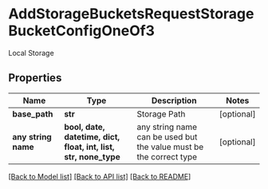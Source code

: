 # AddStorageBucketsRequestStorageBucketConfigOneOf3

Local Storage

## Properties
Name | Type | Description | Notes
------------ | ------------- | ------------- | -------------
**base_path** | **str** | Storage Path | [optional] 
**any string name** | **bool, date, datetime, dict, float, int, list, str, none_type** | any string name can be used but the value must be the correct type | [optional]

[[Back to Model list]](../README.md#documentation-for-models) [[Back to API list]](../README.md#documentation-for-api-endpoints) [[Back to README]](../README.md)


